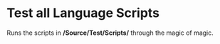 # Test all Language Scripts

Runs the scripts in **/Source/Test/Scripts/** through the magic of magic.

